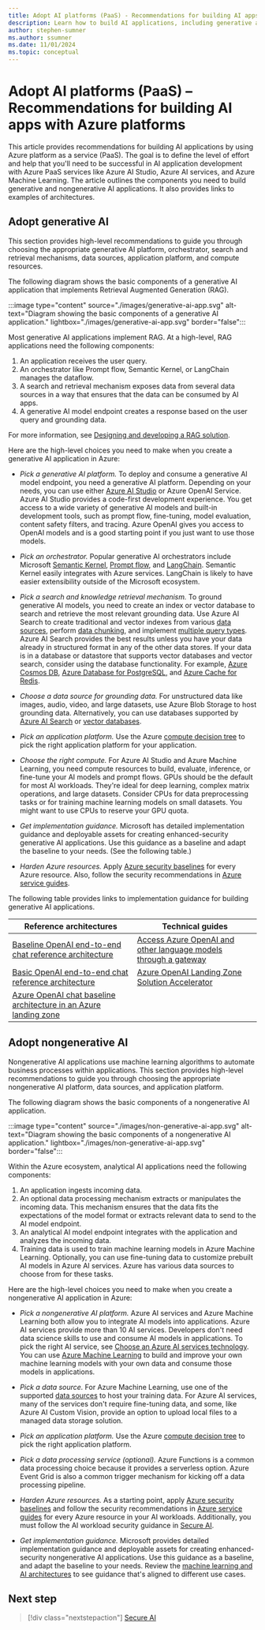 ```yaml
---
title: Adopt AI platforms (PaaS) - Recommendations for building AI apps with Azure platforms
description: Learn how to build AI applications, including generative and nongenerative AI apps, by using Azure PaaS services. Get detailed recommendations and architecture guides.
author: stephen-sumner
ms.author: ssumner
ms.date: 11/01/2024
ms.topic: conceptual
---
```


# Adopt AI platforms (PaaS) – Recommendations for building AI apps with Azure platforms

This article provides recommendations for building AI applications by using Azure platform as a service (PaaS). The goal is to define the level of effort and help that you'll need to be successful in AI application development with Azure PaaS services like Azure AI Studio, Azure AI services, and Azure Machine Learning. The article outlines the components you need to build generative and nongenerative AI applications. It also provides links to examples of architectures.

## Adopt generative AI

This section provides high-level recommendations to guide you through choosing the appropriate generative AI platform, orchestrator, search and retrieval mechanisms, data sources, application platform, and compute resources.

The following diagram shows the basic components of a generative AI application that implements Retrieval Augmented Generation (RAG).

:::image type="content" source="./images/generative-ai-app.svg" alt-text="Diagram showing the basic components of a generative AI application." lightbox="./images/generative-ai-app.svg" border="false":::

Most generative AI applications implement RAG. At a high-level, RAG applications need the following components: 

1. An application receives the user query. 
1. An orchestrator like Prompt flow, Semantic Kernel, or LangChain manages the dataflow. 
1. A search and retrieval mechanism exposes data from several data sources in a way that ensures that the data can be consumed by AI apps. 
1. A generative AI model endpoint creates a response based on the user query and grounding data. 

For more information, see [Designing and developing a RAG solution](/azure/architecture/ai-ml/guide/rag/rag-solution-design-and-evaluation-guide). 

Here are the high-level choices you need to make when you create a generative AI application in Azure:

- *Pick a generative AI platform.* To deploy and consume a generative AI model endpoint, you need a generative AI platform. Depending on your needs, you can use either [Azure AI Studio](/azure/ai-studio/what-is-ai-studio) or Azure OpenAI Service. Azure AI Studio provides a code-first development experience. You get access to a wide variety of generative AI models and built-in development tools, such as prompt flow, fine-tuning, model evaluation, content safety filters, and tracing. Azure OpenAI gives you access to OpenAI models and is a good starting point if you just want to use those models.

- *Pick an orchestrator.* Popular generative AI orchestrators include Microsoft [Semantic Kernel](/semantic-kernel/overview/), [Prompt flow](https://microsoft.github.io/promptflow/index.html), and [LangChain](https://python.langchain.com/v0.2/docs/integrations/platforms/microsoft/). Semantic Kernel easily integrates with Azure services. LangChain is likely to have easier extensibility outside of the Microsoft ecosystem.

- *Pick a search and knowledge retrieval mechanism.* To ground generative AI models, you need to create an index or vector database to search and retrieve the most relevant grounding data. Use Azure AI Search to create traditional and vector indexes from various [data sources](/azure/search/search-indexer-overview#supported-data-sources), perform [data chunking](/azure/search/vector-search-integrated-vectorization), and implement [multiple query types](/azure/search/search-query-overview#types-of-queries). Azure AI Search provides the best results unless you have your data already in structured format in any of the other data stores. If your data is in a database or datastore that supports vector databases and vector search, consider using the database functionality. For example, [Azure Cosmos DB](/azure/cosmos-db/vector-database), [Azure Database for PostgreSQL,](/azure/postgresql/flexible-server/how-to-use-pgvector) and [Azure Cache for Redis](/azure/azure-cache-for-redis/cache-overview-vector-similarity).

- *Choose a data source for grounding data.* For unstructured data like images, audio, video, and large datasets, use Azure Blob Storage to host grounding data. Alternatively, you can use databases supported by [Azure AI Search](/azure/search/search-indexer-overview#supported-data-sources) or [vector databases](/dotnet/ai/conceptual/vector-databases#available-vector-database-solutions).

- *Pick an application platform.* Use the Azure [compute decision tree](/azure/architecture/guide/technology-choices/compute-decision-tree) to pick the right application platform for your application.

- *Choose the right compute.* For Azure AI Studio and Azure Machine Learning, you need compute resources to build, evaluate, inference, or fine-tune your AI models and prompt flows. GPUs should be the default for most AI workloads. They're ideal for deep learning, complex matrix operations, and large datasets. Consider CPUs for data preprocessing tasks or for training machine learning models on small datasets. You might want to use CPUs to reserve your GPU quota.

- *Get implementation guidance.* Microsoft has detailed implementation guidance and deployable assets for creating enhanced-security generative AI applications. Use this guidance as a baseline and adapt the baseline to your needs. (See the following table.)

- *Harden Azure resources.* Apply [Azure security baselines](/security/benchmark/azure/security-baselines-overview) for every Azure resource. Also, follow the security recommendations in [Azure service guides](/azure/well-architected/service-guides/). 

The following table provides links to implementation guidance for building generative AI applications.

| Reference architectures  | Technical guides |
| --- | --- |
| [Baseline OpenAI end-to-end chat reference architecture](/azure/architecture/ai-ml/architecture/baseline-openai-e2e-chat) | [Access Azure OpenAI and other language models through a gateway](/azure/architecture/ai-ml/guide/azure-openai-gateway-guide) |
| [Basic OpenAI end-to-end chat reference architecture](/azure/architecture/ai-ml/architecture/basic-openai-e2e-chat) | [Azure OpenAI Landing Zone Solution Accelerator](https://github.com/Azure/azure-openai-landing-zone/tree/main) |
| [Azure OpenAI chat baseline architecture in an Azure landing zone](/azure/architecture/ai-ml/architecture/azure-openai-baseline-landing-zone) |

## Adopt nongenerative AI

Nongenerative AI applications use machine learning algorithms to automate business processes within applications. This section provides high-level recommendations to guide you through choosing the appropriate nongenerative AI platform, data sources, and application platform.

The following diagram shows the basic components of a nongenerative AI application.

:::image type="content" source="./images/non-generative-ai-app.svg" alt-text="Diagram showing the basic components of a nongenerative AI application." lightbox="./images/non-generative-ai-app.svg" border="false":::


Within the Azure ecosystem, analytical AI applications need the following components: 

1. An application ingests incoming data. 
1. An optional data processing mechanism extracts or manipulates the incoming data. This mechanism ensures that the data fits the expectations of the model format or extracts relevant data to send to the AI model endpoint. 
1. An analytical AI model endpoint integrates with the application and analyzes the incoming data. 
1. Training data is used to train machine learning models in Azure Machine Learning. Optionally, you can use fine-tuning data to customize prebuilt AI models in Azure AI services. Azure has various data sources to choose from for these tasks. 

Here are the high-level choices you need to make when you create a nongenerative AI application in Azure:

- *Pick a nongenerative AI platform.* Azure AI services and Azure Machine Learning both allow you to integrate AI models into applications. Azure AI services provide more than 10 AI services. Developers don't need data science skills to use and consume AI models in applications. To pick the right AI service, see [Choose an Azure AI services technology](/azure/architecture/data-guide/technology-choices/cognitive-services). You can use [Azure Machine Learning](/azure/machine-learning/overview-what-is-azure-machine-learning) to build and improve your own machine learning models with your own data and consume those models in applications.

- *Pick a data source.* For Azure Machine Learning, use one of the supported [data sources](/azure/machine-learning/how-to-access-data#supported-data-storage-service-types) to host your training data. For Azure AI services, many of the services don't require fine-tuning data, and some, like Azure AI Custom Vision, provide an option to upload local files to a managed data storage solution.

- *Pick an application platform.* Use the Azure [compute decision tree](/azure/architecture/guide/technology-choices/compute-decision-tree) to pick the right application platform.

- *Pick a data processing service (optional).* Azure Functions is a common data processing choice because it provides a serverless option. Azure Event Grid is also a common trigger mechanism for kicking off a data processing pipeline.

- *Harden Azure resources.* As a starting point, apply [Azure security baselines](/security/benchmark/azure/security-baselines-overview) and follow the security recommendations in [Azure service guides](/azure/well-architected/service-guides/) for every Azure resource in your AI workloads. Additionally, you must follow the AI workload security guidance in [Secure AI](secure.md).

- *Get implementation guidance.* Microsoft provides detailed implementation guidance and deployable assets for creating enhanced-security nongenerative AI applications. Use this guidance as a baseline, and adapt the baseline to your needs. Review the [machine learning and AI architectures](/azure/architecture/ai-ml/) to see guidance that's aligned to different use cases.

## Next step

> [!div class="nextstepaction"]
> [Secure AI](secure.md)

